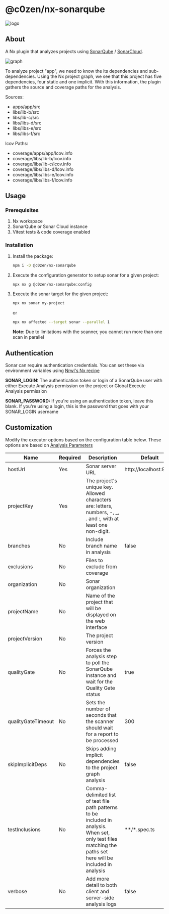 # @c0zen/nx-sonarqube

![logo](https://i.ibb.co/R0bzqtP/nx-sonarqube.png)

## About

A Nx plugin that analyzes projects using [SonarQube](https://www.sonarqube.org)
/ [SonarCloud](https://sonarcloud.io).

![graph](https://i.ibb.co/whmZkm2/graph.png)

To analyze project "app", we need to know the its dependencies and sub-dependencies. Using the Nx project graph,
we see that this project has five dependencies, four static and one implicit. With this information,
the plugin gathers the source and coverage paths for the analysis.

Sources:

- apps/app/src
- libs/lib-b/src
- libs/lib-c/src
- libs/libs-d/src
- libs/libs-e/src
- libs/libs-f/src

lcov Paths:

- coverage/apps/app/lcov.info
- coverage/libs/lib-b/lcov.info
- coverage/libs/lib-c/lcov.info
- coverage/libs/libs-d/lcov.info
- coverage/libs/libs-e/lcov.info
- coverage/libs/libs-f/lcov.info

## Usage

### Prerequisites

1. Nx workspace
2. SonarQube or Sonar Cloud instance
3. Vitest tests & code coverage enabled

### Installation

1. Install the package:
   ```bash
   npm i -D @c0zen/nx-sonarqube
   ```
2. Execute the configuration generator to setup sonar for a given project:
   ```bash
   npx nx g @c0zen/nx-sonarqube:config
   ```
3. Execute the sonar target for the given project:
   ```bash
   npx nx sonar my-project
   ```
   or
   ```bash
   npx nx affected --target sonar --parallel 1
   ```
   **Note:** Due to limitations with the scanner, you cannot run more than one scan in parallel

## Authentication

Sonar can require authentication credentials. You can set these via environment variables using [Nrwl's Nx recipe](https://nx.dev/recipes/environment-variables/define-environment-variables)

**SONAR_LOGIN:** The authentication token or login of a SonarQube user with either Execute Analysis permission on the project or Global Execute Analysis permission

**SONAR_PASSWORD:** If you're using an authentication token, leave this blank. If you're using a login, this is the password that goes with your SONAR_LOGIN username

## Customization

Modify the executor options based on the configuration table below. These options are based on [Analysis Parameters](https://docs.sonarqube.org/latest/analysis/analysis-parameters/)

| Name               | Required | Description                                                                                                      | Default               |
| ------------------ | -------- | ---------------------------------------------------------------------------------------------------------------- | --------------------- |
| hostUrl            | Yes      | Sonar server URL                                                                                                 | http://localhost:9000 |
| projectKey         | Yes      | The project's unique key. Allowed characters are: letters, numbers, -, \_, . and :, with at least one non-digit. |                       |
| branches           | No       | Include branch name in analysis                                                                                  | false                 |
| exclusions         | No       | Files to exclude from coverage                                                                                   |                       |
| organization       | No       | Sonar organization                                                                                               |                       |
| projectName        | No       | Name of the project that will be displayed on the web interface                                                  |                       |
| projectVersion     | No       | The project version                                                                                              |                       |
| qualityGate        | No       | Forces the analysis step to poll the SonarQube instance and wait for the Quality Gate status                     | true                  |
| qualityGateTimeout | No       | Sets the number of seconds that the scanner should wait for a report to be processed                             | 300                   |
| skipImplicitDeps   | No       | Skips adding implicit dependencies to the project graph analysis                                                 | false                 |
| testInclusions     | No       | Comma-delimited list of test file path patterns to be included in analysis. When set, only test files matching the paths set here will be included in analysis | **/*.spec.ts |
| verbose            | No       | Add more detail to both client and server-side analysis logs                                                     | false                 |
